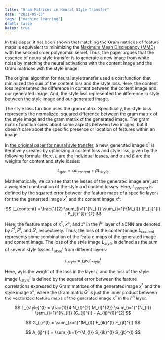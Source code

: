 ```yaml
---
title: "Gram Matrices in Neural Style Transfer"
date: "2021-05-10"
tags: ["machine learning"]
draft: false
katex: true
---
```


In [this paper](https://arxiv.org/abs/1701.01036), it has been shown that matching the Gram matrices of feature maps is equivalent to minimizing the [Maximum Mean Discrepancy (MMD)](https://papers.nips.cc/paper/2016/file/5055cbf43fac3f7e2336b27310f0b9ef-Paper.pdf) with the second order polynomial kernel. Thus, the paper argues that the essence of neural style transfer is to generate a new image from white noise by matching the neural activations with the content image and the Gram matrices with the style image.

The original algorithm for neural style transfer used a cost function that minimized the sum of the content loss and the style loss. Here, the content loss represented the difference in content between the content image and our generated image. And, the style loss represented the difference in style between the style image and our generated image.

The style loss function uses the gram matrix. Specifically, the style loss represents the normalized, squared difference between the gram matrix of the style image and the gram matrix of the generated image. The gram matrix function cares about some aspects between two images, but it doesn't care about the specific presence or location of features within an image.

In [the original paper for neural syle transfer](https://www.cv-foundation.org/openaccess/content_cvpr_2016/papers/Gatys_Image_Style_Transfer_CVPR_2016_paper.pdf), a new, generated image $x^{*}$ is iteratively created by optimizing a content loss and style loss, given by the following formula. Here, $L$ are the individual losses, and $\alpha$ and $\beta$ are the weights for content and style losses:

$$
L_{gen} = \alpha L_{content} + \beta L_{style}
$$

Mathematically, we can see that the losses of the generated image are just a weighted combination of the style and content losses. Here, $L_{content}$ is defined by the squared error between the feature maps of a specific layer $l$ for the the generated image $x^{*}$ and the content image $x^{c}$:

$$
L_{content} = \frac{1}{2} \sum_{i=1}^{N_{l}} \sum_{j=1}^{M_{l}} (F_{ij}^{l} - P_{ij}^{l})^{2}
$$

Here, the feature maps of $x^{*}$, $x^{c}$, and $x^{s}$ in the $l^{th}$ layer of a CNN are denoted by $F^{l}$, $P^{l}$, and $S^{l}$, respectively. Thus, the loss of the content image $L_{content}$ represents some combination of the feature maps of the generated image and content image. The loss of the style image $L_{style}$ is defined as the sum of several style losses $L_{style}^{l}$ from different layers:

$$
L_{style} = \sum_{l} w_{l} L_{style}^{l}
$$

Here, $w_{l}$ is the weight of the loss in the layer $l$, and the loss of the style image $L_{style}^{l}$ is defined by the squared error between the feature correlations expressed by Gram matrices of the generated image $x^{*}$ and the style image $x^{s}$, where the Gram matrix $G^{l}$ is just the inner product between the vectorized feature maps of the generated image $x^{*}$ in the $l^{th}$ layer.

$$
L_{style}^{l} = \frac{1}{4 N_{l}^{2} M_{l}^{2}} \sum_{i=1}^{N_{l}} \sum_{j=1}^{N_{l}} (G_{ij}^{l} - A_{ij}^{l})^{2}
$$

$$
G_{ij}^{l} = \sum_{k=1}^{M_{l}} F_{ik}^{l} F_{jk}^{l}
$$

$$
A_{ij}^{l} = \sum_{k=1}^{M_{l}} S_{ik}^{l} S_{jk}^{l}
$$
